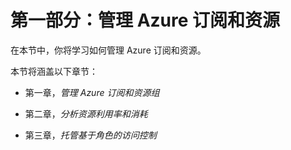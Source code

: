 # 第一部分：管理 Azure 订阅和资源

在本节中，你将学习如何管理 Azure 订阅和资源。

本节将涵盖以下章节：

+   第一章，*管理 Azure 订阅和资源组*

+   第二章，*分析资源利用率和消耗*

+   第三章，*托管基于角色的访问控制*
